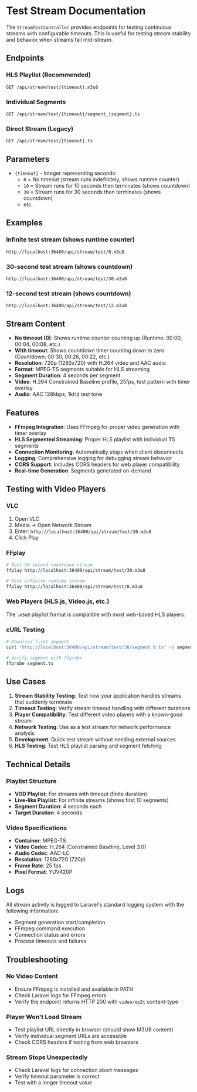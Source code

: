 # Test Stream Documentation

The `StreamTestController` provides endpoints for testing continuous streams with configurable timeouts. This is useful for testing stream stability and behavior when streams fail mid-stream.

## Endpoints

### HLS Playlist (Recommended)
```
GET /api/stream/test/{timeout}.m3u8
```

### Individual Segments 
```
GET /api/stream/test/{timeout}/segment_{segment}.ts
```

### Direct Stream (Legacy)
```
GET /api/stream/test/{timeout}.ts
```

## Parameters

- `{timeout}` - Integer representing seconds:
  - `0` = No timeout (stream runs indefinitely, shows runtime counter)
  - `10` = Stream runs for 10 seconds then terminates (shows countdown)
  - `30` = Stream runs for 30 seconds then terminates (shows countdown)
  - etc.

## Examples

### Infinite test stream (shows runtime counter)
```
http://localhost:36400/api/stream/test/0.m3u8
```

### 30-second test stream (shows countdown)
```
http://localhost:36400/api/stream/test/30.m3u8
```

### 12-second test stream (shows countdown)
```
http://localhost:36400/api/stream/test/12.m3u8
```

## Stream Content

- **No timeout (0)**: Shows runtime counter counting up (Runtime: 00:00, 00:04, 00:08, etc.)
- **With timeout**: Shows countdown timer counting down to zero (Countdown: 00:30, 00:26, 00:22, etc.)
- **Resolution**: 720p (1280x720) with H.264 video and AAC audio
- **Format**: MPEG-TS segments suitable for HLS streaming
- **Segment Duration**: 4 seconds per segment
- **Video**: H.264 Constrained Baseline profile, 25fps, test pattern with timer overlay
- **Audio**: AAC 128kbps, 1kHz test tone

## Features

- **FFmpeg Integration**: Uses FFmpeg for proper video generation with timer overlay
- **HLS Segmented Streaming**: Proper HLS playlist with individual TS segments
- **Connection Monitoring**: Automatically stops when client disconnects
- **Logging**: Comprehensive logging for debugging stream behavior
- **CORS Support**: Includes CORS headers for web player compatibility
- **Real-time Generation**: Segments generated on-demand

## Testing with Video Players

### VLC
1. Open VLC
2. Media → Open Network Stream
3. Enter: `http://localhost:36400/api/stream/test/30.m3u8`
4. Click Play

### FFplay
```bash
# Test 30-second countdown stream
ffplay http://localhost:36400/api/stream/test/30.m3u8

# Test infinite runtime stream  
ffplay http://localhost:36400/api/stream/test/0.m3u8
```

### Web Players (HLS.js, Video.js, etc.)
The `.m3u8` playlist format is compatible with most web-based HLS players.

### cURL Testing
```bash
# Download first segment
curl "http://localhost:36400/api/stream/test/30/segment_0.ts" -o segment.ts

# Verify segment with ffprobe
ffprobe segment.ts
```

## Use Cases

1. **Stream Stability Testing**: Test how your application handles streams that suddenly terminate
2. **Timeout Testing**: Verify stream timeout handling with different durations  
3. **Player Compatibility**: Test different video players with a known-good stream
4. **Network Testing**: Use as a test stream for network performance analysis
5. **Development**: Quick test stream without needing external sources
6. **HLS Testing**: Test HLS playlist parsing and segment fetching

## Technical Details

### Playlist Structure
- **VOD Playlist**: For streams with timeout (finite duration)
- **Live-like Playlist**: For infinite streams (shows first 10 segments)
- **Segment Duration**: 4 seconds each
- **Target Duration**: 4 seconds

### Video Specifications
- **Container**: MPEG-TS
- **Video Codec**: H.264 (Constrained Baseline, Level 3.0)
- **Audio Codec**: AAC-LC
- **Resolution**: 1280x720 (720p)
- **Frame Rate**: 25 fps
- **Pixel Format**: YUV420P

## Logs

All stream activity is logged to Laravel's standard logging system with the following information:
- Segment generation start/completion
- FFmpeg command execution
- Connection status and errors
- Process timeouts and failures

## Troubleshooting

### No Video Content
- Ensure FFmpeg is installed and available in PATH
- Check Laravel logs for FFmpeg errors
- Verify the endpoint returns HTTP 200 with `video/mp2t` content-type

### Player Won't Load Stream
- Test playlist URL directly in browser (should show M3U8 content)
- Verify individual segment URLs are accessible
- Check CORS headers if testing from web browsers

### Stream Stops Unexpectedly
- Check Laravel logs for connection abort messages
- Verify timeout parameter is correct
- Test with a longer timeout value
